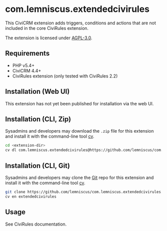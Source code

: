# com.lemniscus.extendedcivirules

This CiviCRM extension adds triggers, conditions and actions that are not included in the core CiviRules extension.

The extension is licensed under [AGPL-3.0](LICENSE.txt).

## Requirements

* PHP v5.4+
* CiviCRM 4.4+
* CiviRules extension (only tested with CiviRules 2.2)

## Installation (Web UI)

This extension has not yet been published for installation via the web UI.

## Installation (CLI, Zip)

Sysadmins and developers may download the `.zip` file for this extension and
install it with the command-line tool [cv](https://github.com/civicrm/cv).

```bash
cd <extension-dir>
cv dl com.lemniscus.extendedcivirules@https://github.com/lemniscus/com.lemniscus.extendedcivirules/archive/master.zip
```

## Installation (CLI, Git)

Sysadmins and developers may clone the [Git](https://en.wikipedia.org/wiki/Git) repo for this extension and
install it with the command-line tool [cv](https://github.com/civicrm/cv).

```bash
git clone https://github.com/lemniscus/com.lemniscus.extendedcivirules.git
cv en extendedcivirules
```

## Usage

See CiviRules documentation.
